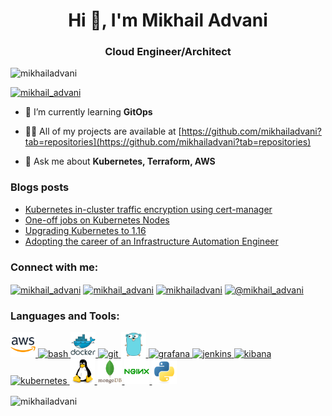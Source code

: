 <h1 align="center">Hi 👋, I'm Mikhail Advani</h1>
<h3 align="center">Cloud Engineer/Architect</h3>

<p align="left"> <img src="https://komarev.com/ghpvc/?username=mikhailadvani&label=Profile%20views&color=0e75b6&style=flat" alt="mikhailadvani" /> </p>

<p align="left"> <a href="https://twitter.com/mikhail_advani" target="blank"><img src="https://img.shields.io/twitter/follow/mikhail_advani?logo=twitter&style=for-the-badge" alt="mikhail_advani" /></a> </p>

- 🌱 I’m currently learning **GitOps**

- 👨‍💻 All of my projects are available at [https://github.com/mikhailadvani?tab=repositories](https://github.com/mikhailadvani?tab=repositories)

- 💬 Ask me about **Kubernetes, Terraform, AWS**

### Blogs posts
<!-- BLOG-POST-LIST:START -->
- [Kubernetes in-cluster traffic encryption using cert-manager](https://medium.com/@mikhail_advani/kubernetes-in-cluster-traffic-encryption-using-cert-manager-b70c2101a12d?source=rss-c032dade1a4b------2)
- [One-off jobs on Kubernetes Nodes](https://medium.com/nntech/one-off-jobs-on-kubernetes-nodes-407128471456?source=rss-c032dade1a4b------2)
- [Upgrading Kubernetes to 1.16](https://medium.com/@mikhail_advani/upgrading-kubernetes-to-1-16-b4d0168131e9?source=rss-c032dade1a4b------2)
- [Adopting the career of an Infrastructure Automation Engineer](https://medium.com/@mikhail_advani/adopting-the-career-of-an-infrastructure-automation-engineer-5d978959c931?source=rss-c032dade1a4b------2)
<!-- BLOG-POST-LIST:END -->

<h3 align="left">Connect with me:</h3>
<p align="left">
<a href="https://dev.to/mikhail_advani" target="blank"><img align="center" src="https://raw.githubusercontent.com/rahuldkjain/github-profile-readme-generator/master/src/images/icons/Social/devto.svg" alt="mikhail_advani" height="30" width="40" /></a>
<a href="https://twitter.com/mikhail_advani" target="blank"><img align="center" src="https://raw.githubusercontent.com/rahuldkjain/github-profile-readme-generator/master/src/images/icons/Social/twitter.svg" alt="mikhail_advani" height="30" width="40" /></a>
<a href="https://linkedin.com/in/mikhailadvani" target="blank"><img align="center" src="https://raw.githubusercontent.com/rahuldkjain/github-profile-readme-generator/master/src/images/icons/Social/linked-in-alt.svg" alt="mikhailadvani" height="30" width="40" /></a>
<a href="https://medium.com/@mikhail_advani" target="blank"><img align="center" src="https://raw.githubusercontent.com/rahuldkjain/github-profile-readme-generator/master/src/images/icons/Social/medium.svg" alt="@mikhail_advani" height="30" width="40" /></a>
</p>

<h3 align="left">Languages and Tools:</h3>
<p align="left"> <a href="https://aws.amazon.com" target="_blank" rel="noreferrer"> <img src="https://raw.githubusercontent.com/devicons/devicon/master/icons/amazonwebservices/amazonwebservices-original-wordmark.svg" alt="aws" width="40" height="40"/> </a> <a href="https://www.gnu.org/software/bash/" target="_blank" rel="noreferrer"> <img src="https://www.vectorlogo.zone/logos/gnu_bash/gnu_bash-icon.svg" alt="bash" width="40" height="40"/> </a> <a href="https://www.docker.com/" target="_blank" rel="noreferrer"> <img src="https://raw.githubusercontent.com/devicons/devicon/master/icons/docker/docker-original-wordmark.svg" alt="docker" width="40" height="40"/> </a> <a href="https://git-scm.com/" target="_blank" rel="noreferrer"> <img src="https://www.vectorlogo.zone/logos/git-scm/git-scm-icon.svg" alt="git" width="40" height="40"/> </a> <a href="https://golang.org" target="_blank" rel="noreferrer"> <img src="https://raw.githubusercontent.com/devicons/devicon/master/icons/go/go-original.svg" alt="go" width="40" height="40"/> </a> <a href="https://grafana.com" target="_blank" rel="noreferrer"> <img src="https://www.vectorlogo.zone/logos/grafana/grafana-icon.svg" alt="grafana" width="40" height="40"/> </a> <a href="https://www.jenkins.io" target="_blank" rel="noreferrer"> <img src="https://www.vectorlogo.zone/logos/jenkins/jenkins-icon.svg" alt="jenkins" width="40" height="40"/> </a> <a href="https://www.elastic.co/kibana" target="_blank" rel="noreferrer"> <img src="https://www.vectorlogo.zone/logos/elasticco_kibana/elasticco_kibana-icon.svg" alt="kibana" width="40" height="40"/> </a> <a href="https://kubernetes.io" target="_blank" rel="noreferrer"> <img src="https://www.vectorlogo.zone/logos/kubernetes/kubernetes-icon.svg" alt="kubernetes" width="40" height="40"/> </a> <a href="https://www.linux.org/" target="_blank" rel="noreferrer"> <img src="https://raw.githubusercontent.com/devicons/devicon/master/icons/linux/linux-original.svg" alt="linux" width="40" height="40"/> </a> <a href="https://www.mongodb.com/" target="_blank" rel="noreferrer"> <img src="https://raw.githubusercontent.com/devicons/devicon/master/icons/mongodb/mongodb-original-wordmark.svg" alt="mongodb" width="40" height="40"/> </a> <a href="https://www.nginx.com" target="_blank" rel="noreferrer"> <img src="https://raw.githubusercontent.com/devicons/devicon/master/icons/nginx/nginx-original.svg" alt="nginx" width="40" height="40"/> </a> <a href="https://www.python.org" target="_blank" rel="noreferrer"> <img src="https://raw.githubusercontent.com/devicons/devicon/master/icons/python/python-original.svg" alt="python" width="40" height="40"/> </a> </p>

<p><img align="center" src="https://github-readme-stats.vercel.app/api/top-langs?username=mikhailadvani&show_icons=true&locale=en&layout=compact" alt="mikhailadvani" /></p>
